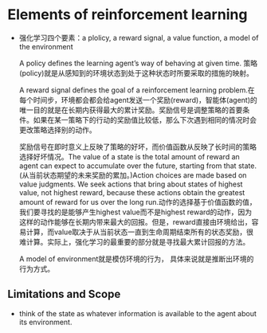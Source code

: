 # Elements of reinforcement learning

* 强化学习四个要素：a plolicy, a reward signal, a value function, a model of the environment

    A policy defines the learning agent’s way of behaving at given time. 策略(policy)就是从感知到的环境状态到处于这种状态时所要采取的措施的映射。

    A reward signal defines the goal of a reinforcement learning problem.在每个时间步，环境都会都会给agent发送一个奖励(reward)，智能体(agent)的唯一目的就是在长期内获得最大的累计奖励。奖励信号是调整策略的首要条件。如果在某一策略下的行动的奖励值比较低，那么下次遇到相同的情况时会更改策略选择别的动作。

    奖励信号在即时意义上反映了策略的好坏，而价值函数从反映了长时间的策略选择好坏情况。The value of a state is the total amount of reward an agent can expect to accumulate over the future, starting from that state.(从当前状态期望的未来奖励的累加。)Action choices are made based on value judgments. We seek actions that bring about states of highest value, not highest reward, because these actions obtain the greatest amount of reward for us over the long run.动作的选择基于价值函数的值，我们要寻找的是能够产生highest value而不是highest reward的动作，因为这样的动作能够在长期内带来最大的回报。但是，reward直接由环境给出，容易计算，而value取决于从当前状态一直到生命周期结束所有的状态奖励，很难计算。实际上，强化学习的最重要的部分就是寻找最大累计回报的方法。

    A model of environment就是模仿环境的行为， 具体来说就是推断出环境的行为方式。

## Limitations and Scope

* think of the state as whatever information is available to the agent about its environment.